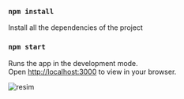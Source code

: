 ### `npm install`

Install all the dependencies of the project

### `npm start`

Runs the app in the development mode.\
Open [http://localhost:3000](http://localhost:3000) to view in your browser.

![resim](https://user-images.githubusercontent.com/49968224/215095252-99891552-b53c-4521-bff0-1e591834806c.png)

